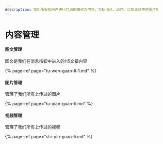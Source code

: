 ```yaml
---
description: 我们所有和用户进行互动的统称为内容，包括消息、动作、以及消息中的图片视频等素材。因此对于运营人来说，内容管理模块就是管理您机器人大脑的地方。
---
```


# 内容管理

#### 图文管理

图文是我们在消息按钮中进入的H5文章内容

{% page-ref page="tu-wen-guan-li-1.md" %}

#### 图片管理

管理了我们所有上传过的图片

{% page-ref page="tu-pian-guan-li.md" %}

#### 视频管理

管理了我们所有上传过的视频

{% page-ref page="shi-pin-guan-li.md" %}

